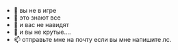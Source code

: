 - 👋 вы не в игре 
- 👀 это знают все
- 🌱 и вас не навидят 
- 💞️ и вы не крутые.... 
- 📫 отправьте мне на почту если вы мне напишите лс. 

<!---
Impostor10/Impostor10 is a ✨ special ✨ repository because its `README.md` (this file) appears on your GitHub profile.
You can click the Preview link to take a look at your changes.
--->
